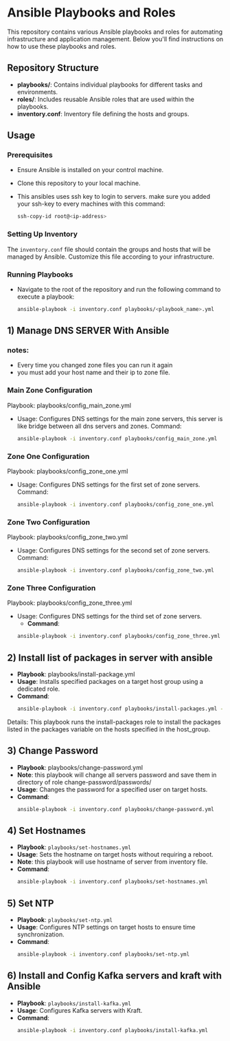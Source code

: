 # Ansible Playbooks and Roles

This repository contains various Ansible playbooks and roles for automating infrastructure and application management. Below you'll find instructions on how to use these playbooks and roles.

## Repository Structure

- **playbooks/**: Contains individual playbooks for different tasks and environments.
- **roles/**: Includes reusable Ansible roles that are used within the playbooks.
- **inventory.conf**: Inventory file defining the hosts and groups.

## Usage

### Prerequisites

- Ensure Ansible is installed on your control machine.
- Clone this repository to your local machine.
- This ansibles uses ssh key to login to servers. make sure you added your ssh-key to every machines with this command:
    
    ```bash
    ssh-copy-id root@<ip-address>
    ```
### Setting Up Inventory

The `inventory.conf` file should contain the groups and hosts that will be managed by Ansible. Customize this file according to your infrastructure.

### Running Playbooks

- Navigate to the root of the repository and run the following command to execute a playbook:

    ```bash
    ansible-playbook -i inventory.conf playbooks/<playbook_name>.yml
    ```




## 1) Manage DNS SERVER With Ansible

### notes:
- Every time you changed zone files you can run it again
- you must add your host name and their ip to zone file. 

### Main Zone Configuration
    
Playbook: playbooks/config_main_zone.yml
    
- Usage: Configures DNS settings for the main zone servers, this server is like bridge between all dns servers and zones.
    Command:

    ```bash
    ansible-playbook -i inventory.conf playbooks/config_main_zone.yml
    ```

### Zone One Configuration

Playbook: playbooks/config_zone_one.yml
- Usage: Configures DNS settings for the first set of zone servers.
    Command:

    ```bash
    ansible-playbook -i inventory.conf playbooks/config_zone_one.yml
    ```

### Zone Two Configuration

Playbook: playbooks/config_zone_two.yml
- Usage: Configures DNS settings for the second set of zone servers.
    Command:

    ```bash
    ansible-playbook -i inventory.conf playbooks/config_zone_two.yml
    ```

### Zone Three Configuration

Playbook: playbooks/config_zone_three.yml
- Usage: Configures DNS settings for the third set of zone servers.
    - **Command**:
     ```bash
     ansible-playbook -i inventory.conf playbooks/config_zone_three.yml
     ```


## 2) Install list of packages in server with ansible 

   - **Playbook**: playbooks/install-package.yml
   - **Usage**: Installs specified packages on a target host group using a dedicated role.
   - **Command**:
     ```bash
     ansible-playbook -i inventory.conf playbooks/install-packages.yml -e "host_group=kafka packages=python3,bind"
     ```

Details: This playbook runs the install-packages role to install the packages listed in the packages variable on the hosts specified in the host_group.


## 3) Change Password
   - **Playbook**: playbooks/change-password.yml
   - **Note**: this playbook will change all servers password and save them in directory of role change-password/passwords/<date-time-format>
   - **Usage**: Changes the password for a specified user on target hosts.
   - **Command**:
     ```bash
     ansible-playbook -i inventory.conf playbooks/change-password.yml
     ```

## 4) Set Hostnames
   - **Playbook**: `playbooks/set-hostnames.yml`
   - **Usage**: Sets the hostname on target hosts without requiring a reboot.
   - **Note**: this playbook will use hostname of server from inventory file.
   - **Command**: 
     ```bash
     ansible-playbook -i inventory.conf playbooks/set-hostnames.yml
     ```

## 5) Set NTP
   - **Playbook**: `playbooks/set-ntp.yml`
   - **Usage**: Configures NTP settings on target hosts to ensure time synchronization.
   - **Command**: 
     ```bash
     ansible-playbook -i inventory.conf playbooks/set-ntp.yml
     ```


## 6) Install and Config Kafka servers and kraft with Ansible
   - **Playbook**: `playbooks/install-kafka.yml`
   - **Usage**: Configures Kafka servers with Kraft.
   - **Command**: 
     ```bash
     ansible-playbook -i inventory.conf playbooks/install-kafka.yml
     ```

